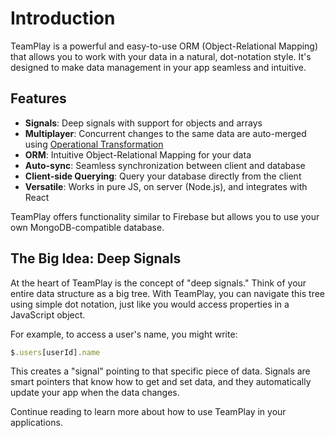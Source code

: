 # Introduction

TeamPlay is a powerful and easy-to-use ORM (Object-Relational Mapping) that allows you to work with your data in a natural, dot-notation style. It's designed to make data management in your app seamless and intuitive.

## Features

- **Signals**: Deep signals with support for objects and arrays
- **Multiplayer**: Concurrent changes to the same data are auto-merged using [Operational Transformation](https://en.wikipedia.org/wiki/Operational_transformation)
- **ORM**: Intuitive Object-Relational Mapping for your data
- **Auto-sync**: Seamless synchronization between client and database
- **Client-side Querying**: Query your database directly from the client
- **Versatile**: Works in pure JS, on server (Node.js), and integrates with React

TeamPlay offers functionality similar to Firebase but allows you to use your own MongoDB-compatible database.

## The Big Idea: Deep Signals

At the heart of TeamPlay is the concept of "deep signals." Think of your entire data structure as a big tree. With TeamPlay, you can navigate this tree using simple dot notation, just like you would access properties in a JavaScript object.

For example, to access a user's name, you might write:

```js
$.users[userId].name
```

This creates a "signal" pointing to that specific piece of data. Signals are smart pointers that know how to get and set data, and they automatically update your app when the data changes.

Continue reading to learn more about how to use TeamPlay in your applications.
